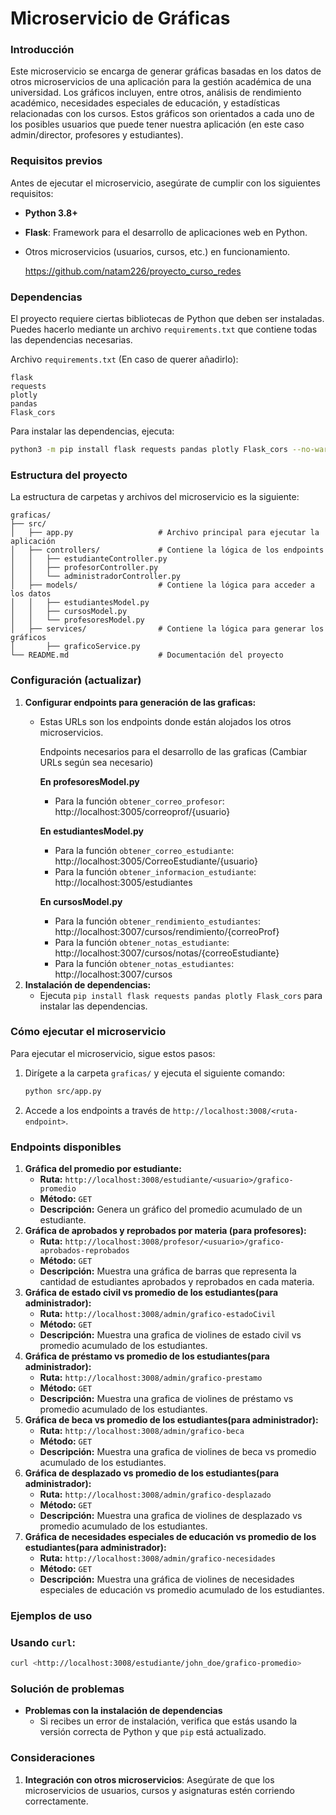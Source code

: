 # Microservicio de Gráficas
### Introducción

Este microservicio se encarga de generar gráficas basadas en los datos de otros microservicios de una aplicación para la gestión académica de una universidad. Los gráficos incluyen, entre otros, análisis de rendimiento académico, necesidades especiales de educación, y estadísticas relacionadas con los cursos. Estos gráficos son orientados a cada uno de los posibles usuarios que puede tener nuestra aplicación (en este caso admin/director, profesores y estudiantes).

### Requisitos previos

Antes de ejecutar el microservicio, asegúrate de cumplir con los siguientes requisitos:

- **Python 3.8+**    
- **Flask**: Framework para el desarrollo de aplicaciones web en Python.
- Otros microservicios (usuarios, cursos, etc.) en funcionamiento.
    
    https://github.com/natam226/proyecto_curso_redes
    

### Dependencias

El proyecto requiere ciertas bibliotecas de Python que deben ser instaladas. Puedes hacerlo mediante un archivo `requirements.txt` que contiene todas las dependencias necesarias.

Archivo `requirements.txt` (En caso de querer añadirlo):

```
flask
requests
plotly
pandas
Flask_cors
```

Para instalar las dependencias, ejecuta:

```bash
python3 -m pip install flask requests pandas plotly Flask_cors --no-warn-script-location
```

### Estructura del proyecto

La estructura de carpetas y archivos del microservicio es la siguiente:

```
graficas/
├── src/
│   ├── app.py                   # Archivo principal para ejecutar la aplicación
│   ├── controllers/             # Contiene la lógica de los endpoints
│   │   ├── estudianteController.py
│   │   ├── profesorController.py
│   │   └── administradorController.py
│   ├── models/                  # Contiene la lógica para acceder a los datos
│   │   ├── estudiantesModel.py
│   │   ├── cursosModel.py
│   │   └── profesoresModel.py
│   ├── services/                # Contiene la lógica para generar los gráficos
│       ├── graficoService.py 
└── README.md                    # Documentación del proyecto

```

### Configuración (actualizar)

1. **Configurar endpoints para generación de las graficas:**
    - Estas URLs son los endpoints donde están alojados los otros microservicios.
        
        Endpoints necesarios para el desarrollo de las graficas (Cambiar URLs según sea necesario)
        
        **En profesoresModel.py**
        
        - Para la función `obtener_correo_profesor`:  http://localhost:3005/correoprof/{usuario}
        
        **En estudiantesModel.py**
        
        - Para la función `obtener_correo_estudiante`: http://localhost:3005/CorreoEstudiante/{usuario}
        - Para la función `obtener_informacion_estudiante`: http://localhost:3005/estudiantes
        
        **En cursosModel.py**
        
        - Para la función `obtener_rendimiento_estudiantes`: http://localhost:3007/cursos/rendimiento/{correoProf}
        - Para la función `obtener_notas_estudiante`: http://localhost:3007/cursos/notas/{correoEstudiante}
        - Para la función `obtener_notas_estudiantes`: http://localhost:3007/cursos
2. **Instalación de dependencias:**
    - Ejecuta `pip install flask requests pandas plotly Flask_cors` para instalar las dependencias.

### Cómo ejecutar el microservicio

Para ejecutar el microservicio, sigue estos pasos:

1. Dirígete a la carpeta `graficas/` y ejecuta el siguiente comando:
    
    ```bash
    python src/app.py
    
    ```
    
2. Accede a los endpoints a través de `http://localhost:3008/<ruta-endpoint>`.

### Endpoints disponibles

1. **Gráfica del promedio por estudiante:**
    - **Ruta:** `http://localhost:3008/estudiante/<usuario>/grafico-promedio`
    - **Método:** `GET`
    - **Descripción:** Genera un gráfico del promedio acumulado de un estudiante.
2. **Gráfica de aprobados y reprobados por materia (para profesores):**
    - **Ruta:** `http://localhost:3008/profesor/<usuario>/grafico-aprobados-reprobados`
    - **Método:** `GET`
    - **Descripción:** Muestra una gráfica de barras que representa la cantidad de estudiantes aprobados y reprobados en cada materia.
3. **Gráfica de estado civil vs promedio de los estudiantes(para administrador):**
    - **Ruta:** `http://localhost:3008/admin/grafico-estadoCivil`
    - **Método:** `GET`
    - **Descripción:** Muestra una grafica de violines de estado civil vs promedio acumulado de los estudiantes.
4. **Gráfica de préstamo vs promedio de los estudiantes(para administrador):**
    - **Ruta:** `http://localhost:3008/admin/grafico-prestamo`
    - **Método:** `GET`
    - **Descripción:** Muestra una grafica de violines de préstamo vs promedio acumulado de los estudiantes.
5. **Gráfica de beca vs promedio de los estudiantes(para administrador):**
    - **Ruta:** `http://localhost:3008/admin/grafico-beca`
    - **Método:** `GET`
    - **Descripción:** Muestra una grafica de violines de beca vs promedio acumulado de los estudiantes.
6. **Gráfica de desplazado vs promedio de los estudiantes(para administrador):**
    - **Ruta:** `http://localhost:3008/admin/grafico-desplazado`
    - **Método:** `GET`
    - **Descripción:** Muestra una grafica de violines de desplazado vs promedio acumulado de los estudiantes.
7. **Gráfica de necesidades especiales de educación vs promedio de los estudiantes(para administrador):**
    - **Ruta:** `http://localhost:3008/admin/grafico-necesidades`
    - **Método:** `GET`
    - **Descripción:** Muestra una gráfica de violines de necesidades especiales de educación vs promedio acumulado de los estudiantes.

### Ejemplos de uso

### Usando `curl`:

```bash
curl <http://localhost:3008/estudiante/john_doe/grafico-promedio>

```

### Solución de problemas

- **Problemas con la instalación de dependencias**
    - Si recibes un error de instalación, verifica que estás usando la versión correcta de Python y que `pip` está actualizado.

### Consideraciones

1. **Integración con otros microservicios**: Asegúrate de que los microservicios de usuarios, cursos y asignaturas estén corriendo correctamente.
